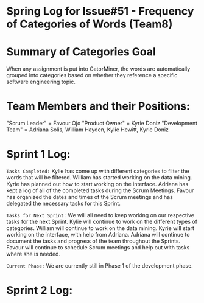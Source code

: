 # Spring Log for Issue#51 - Frequency of Categories of Words (Team8)

# Summary of Categories Goal

When any assignment is put into GatorMiner, the words are automatically grouped into categories based on whether they reference a specific software engineering topic.

# Team Members and their Positions:

"Scrum Leader" = Favour Ojo
"Product Owner" = Kyrie Doniz
"Development Team" = Adriana Solis, William Hayden, Kylie Hewitt, Kyrie Doniz

# Sprint 1 Log:

`Tasks Completed:` Kylie has come up with different categories to filter the words that will be filtered. William has started working on the data mining. Kyrie has planned out how to start working on the interface. Adriana has kept a log of all of the completed tasks during the Scrum Meetings. Favour has organized the dates and times of the Scrum meetings and has delegated the necessary tasks for this Sprint.

`Tasks for Next Sprint:` We will all need to keep working on our respective tasks for the next Sprint. Kylie will continue to work on the different types of categories. William will continue to work on the data mining. Kyrie will start working on the interface, with help from Adriana. Adriana will continue to document the tasks and progress of the team throughout the Sprints. Favour will continue to schedule Scrum meetings and help out with tasks where she is needed.

`Current Phase:` We are currently still in Phase 1 of the development phase.

# Sprint 2 Log:
